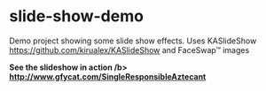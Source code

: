 # slide-show-demo
Demo project showing some slide show effects. Uses KASlideShow https://github.com/kirualex/KASlideShow and FaceSwap™ images

<b> See the slideshow in action /b>
<img> http://www.gfycat.com/SingleResponsibleAztecant </img>
